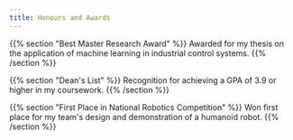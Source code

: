 ```yaml
---
title: Honours and Awards
---
```


{{% section "Best Master Research Award" %}}
Awarded for my thesis on the application of machine learning in industrial control systems.
{{% /section %}}

{{% section "Dean's List" %}}
Recognition for achieving a GPA of 3.9 or higher in my coursework.
{{% /section %}}

{{% section "First Place in National Robotics Competition" %}}
Won first place for my team's design and demonstration of a humanoid robot.
{{% /section %}}